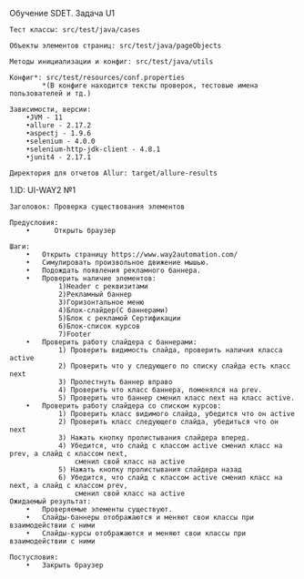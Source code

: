 Обучение SDET. Задача U1

    Тест классы: src/test/java/cases

    Объекты элементов страниц: src/test/java/pageObjects
    
    Методы инициализации и конфиг: src/test/java/utils 
    
    Конфиг*: src/test/resources/conf.properties
            *(В конфиге находится тексты проверок, тестовые имена пользователей и тд.)
    
    Зависимости, версии:
        •JVM - 11
        •allure - 2.17.2
        •aspectj - 1.9.6
        •selenium - 4.0.0
        •selenium-http-jdk-client - 4.8.1
        •junit4 - 2.17.1
    
    Директория для отчетов Allur: target/allure-results


1.ID: UI-WAY2 №1

    Заголовок: Проверка существования элементов

    Предусловия: 
        •      Открыть браузер

    Шаги:
        •	Открыть страницу https://www.way2automation.com/
        •   Симулировать произвольное движение мышью.
        •   Подождать появления рекламного баннера.
        •	Проверить наличие элементов:
                1)Header с реквизитами
                2)Рекламный баннер
                3)Горизонтальное меню
                4)Блок-слайдер(С баннерами)
                5)Блок с рекламой Сертификации
                6)Блок-список курсов
                7)Footer
        •   Проверить работу слайдера с баннерами:
                1) Проверить видимость слайда, проверить наличия класса active
                2) Проверить что у следующего по списку слайда есть класс next
                3) Пролестнуть баннер вправо
                4) Проверить что класс баннера, поменялся на prev.
                5) Проверить что баннер сменил класс next на класс active.
        •   Проверить работу слайдера со списком курсов:
                1) Проверить класс видимого слайда, убедится что он active
                2) Проверить класс следующего слайда, убедиться что он next
                3) Нажать кнопку пролистывания слайдера вперед.
                4) Убедится, что слайд с классом active сменил класс на prev, а слайд с классом next,
                    сменил свой класс на active
                5) Нажать кнопку пролистывания слайдера назад
                6) Убедится, что слайд с классом active сменил класс на next, а слайд с классом prev,
                    сменил свой класс на active
    Ожидаемый результат:
        •	Проверяемые элементы существуют.
        •	Слайды-баннеры отображаются и меняют свои классы при взаимодействии с ними
        •	Слайды-курсы отображаются и меняют свои классы при взаимодействии с ними

    Постусловия:
        •	Закрыть браузер
